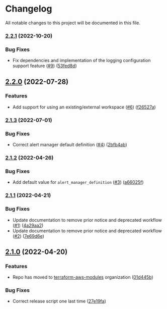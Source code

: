 # Changelog

All notable changes to this project will be documented in this file.

### [2.2.1](https://github.com/terraform-aws-modules/terraform-aws-managed-service-prometheus/compare/v2.2.0...v2.2.1) (2022-10-20)


### Bug Fixes

* Fix dependencies and implementation of the logging configuration support feature ([#9](https://github.com/terraform-aws-modules/terraform-aws-managed-service-prometheus/issues/9)) ([53fed8d](https://github.com/terraform-aws-modules/terraform-aws-managed-service-prometheus/commit/53fed8d0b3dc0a843485138ca5013cfef4454d34))

## [2.2.0](https://github.com/terraform-aws-modules/terraform-aws-managed-service-prometheus/compare/v2.1.3...v2.2.0) (2022-07-28)


### Features

* Add support for using an existing/external workspace ([#6](https://github.com/terraform-aws-modules/terraform-aws-managed-service-prometheus/issues/6)) ([f26527a](https://github.com/terraform-aws-modules/terraform-aws-managed-service-prometheus/commit/f26527ac36569120b8f76dedd0dea645c8318a66))

### [2.1.3](https://github.com/terraform-aws-modules/terraform-aws-managed-service-prometheus/compare/v2.1.2...v2.1.3) (2022-07-01)


### Bug Fixes

* Correct alert manager default definition ([#4](https://github.com/terraform-aws-modules/terraform-aws-managed-service-prometheus/issues/4)) ([2bfb4ab](https://github.com/terraform-aws-modules/terraform-aws-managed-service-prometheus/commit/2bfb4abd24b1bda3a602d36ac7c874e49fbc7624))

### [2.1.2](https://github.com/terraform-aws-modules/terraform-aws-managed-service-prometheus/compare/v2.1.1...v2.1.2) (2022-04-26)


### Bug Fixes

* Add default value for `alert_manager_definition` ([#3](https://github.com/terraform-aws-modules/terraform-aws-managed-service-prometheus/issues/3)) ([a66025f](https://github.com/terraform-aws-modules/terraform-aws-managed-service-prometheus/commit/a66025fbde409a012f2622a48ac4d78755c0c9ff))

### [2.1.1](https://github.com/terraform-aws-modules/terraform-aws-managed-service-prometheus/compare/v2.1.0...v2.1.1) (2022-04-21)


### Bug Fixes

* Update documentation to remove prior notice and deprecated workflow ([#1](https://github.com/terraform-aws-modules/terraform-aws-managed-service-prometheus/issues/1)) ([4a29aa2](https://github.com/terraform-aws-modules/terraform-aws-managed-service-prometheus/commit/4a29aa21339851bcd5f7ec168532625ef5a99a6a))
* Update documentation to remove prior notice and deprecated workflow ([#2](https://github.com/terraform-aws-modules/terraform-aws-managed-service-prometheus/issues/2)) ([7e69d6e](https://github.com/terraform-aws-modules/terraform-aws-managed-service-prometheus/commit/7e69d6e3a369a7be23e62e78ab0b4673975715ef))

## [2.1.0](https://github.com/clowdhaus/terraform-aws-managed-service-prometheus/compare/v2.0.0...v2.1.0) (2022-04-20)


### Features

* Repo has moved to [terraform-aws-modules](https://github.com/terraform-aws-modules/terraform-aws-managed-service-prometheus) organization ([01d445b](https://github.com/clowdhaus/terraform-aws-managed-service-prometheus/commit/01d445b6c6ccbe97ee17b29c00fb14590bc05cd8))


### Bug Fixes

* Correct release script one last time ([27e19fa](https://github.com/clowdhaus/terraform-aws-managed-service-prometheus/commit/27e19faae60498c8e756d605dfb862a9a43755af))
